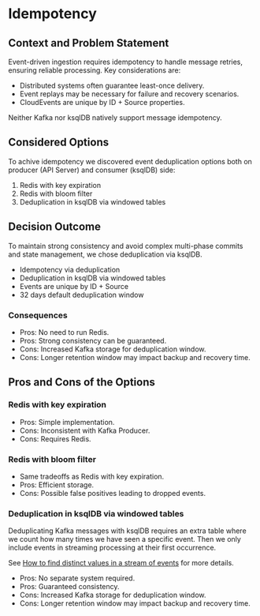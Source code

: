 # Idempotency

## Context and Problem Statement

Event-driven ingestion requires idempotency to handle message retries, ensuring reliable processing.
Key considerations are:

- Distributed systems often guarantee least-once delivery.
- Event replays may be necessary for failure and recovery scenarios.
- CloudEvents are unique by ID + Source properties.

Neither Kafka nor ksqlDB natively support message idempotency.

## Considered Options

To achive idempotency we discovered event deduplication options both on producer (API Server) and consumer (ksqlDB) side:

1. Redis with key expiration
1. Redis with bloom filter
1. Deduplication in ksqlDB via windowed tables

## Decision Outcome

To maintain strong consistency and avoid complex multi-phase commits and state management, we chose deduplication via ksqlDB.

- Idempotency via deduplication
- Deduplication in ksqlDB via windowed tables
- Events are unique by ID + Source
- 32 days default deduplication window

### Consequences

- Pros: No need to run Redis.
- Pros: Strong consistency can be guaranteed.
- Cons: Increased Kafka storage for deduplication window.
- Cons: Longer retention window may impact backup and recovery time.

## Pros and Cons of the Options

### Redis with key expiration

- Pros: Simple implementation.
- Cons: Inconsistent with Kafka Producer.
- Cons: Requires Redis.

### Redis with bloom filter

- Same tradeoffs as Redis with key expiration.
- Pros: Efficient storage.
- Cons: Possible false positives leading to dropped events.

### Deduplication in ksqlDB via windowed tables

Deduplicating Kafka messages with ksqlDB requires an extra table where we count how many times we have seen a specific event. Then we only include events in streaming processing at their first occurrence.

See [How to find distinct values in a stream of events](https://developer.confluent.io/tutorials/finding-distinct-events/ksql.html) for more details.

- Pros: No separate system required.
- Pros: Guaranteed consistency.
- Cons: Increased Kafka storage for deduplication window.
- Cons: Longer retention window may impact backup and recovery time.

